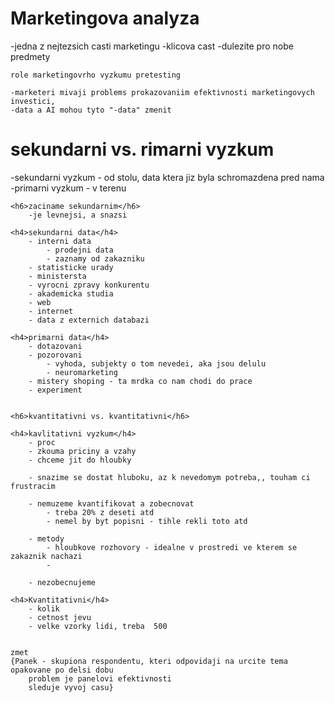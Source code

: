 <h1>Marketingova analyza</h1>
    -jedna z nejtezsich casti marketingu
    -klicova cast
    -dulezite pro nobe predmety

    role marketingovrho vyzkumu pretesting

    -marketeri mivaji problems prokazovaniim efektivnosti marketingovych investici, 
    -data a AI mohou tyto "-data" zmenit

<h1> sekundarni vs. rimarni vyzkum</h1>
    -sekundarni vyzkum - od stolu, data ktera jiz byla schromazdena pred nama
    -primarni vyzkum - v terenu

    <h6>zaciname sekundarnim</h6>
        -je levnejsi, a snazsi

    <h4>sekundarni data</h4>
        - interni data   
            - prodejni data
            - zaznamy od zakazniku
        - statisticke urady
        - ministersta
        - vyrocni zpravy konkurentu
        - akademicka studia
        - web
        - internet
        - data z externich databazi

    <h4>primarni data</h4>
        - dotazovani
        - pozorovani 
            - vyhoda, subjekty o tom nevedei, aka jsou delulu
            - neuromarketing
        - mistery shoping - ta mrdka co nam chodi do prace
        - experiment
        
    
    <h6>kvantitativni vs. kvantitativni</h6>

    <h4>kavlitativni vyzkum</h4>
        - proc
        - zkouma priciny a vzahy
        - chceme jit do hloubky

        - snazime se dostat hluboku, az k nevedomym potreba,, touham ci frustracim
        
        - nemuzeme kvantifikovat a zobecnovat
            - treba 20% z deseti atd    
            - nemel by byt popisni - tihle rekli toto atd

        - metody
            - hloubkove rozhovory - idealne v prostredi ve kterem se zakaznik nachazi
            - 

        - nezobecnujeme
        
    <h4>Kvantitativni</h4>
        - kolik
        - cetnost jevu
        - velke vzorky lidi, treba  500
        
    
    zmet
    {Panek - skupiona respondentu, kteri odpovidaji na urcite tema opakovane po delsi dobu
        problem je panelovi efektivnosti    
        sleduje vyvoj casu}